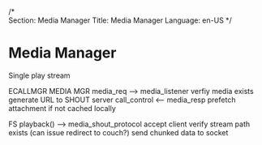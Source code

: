 /*                                                                                                                                                                                                                                                                                                 
Section: Media Manager
Title: Media Manager
Language: en-US
*/

# Media Manager
Single play stream

ECALLMGR         MEDIA MGR
media_req    --> media_listener
                   verfiy media exists
                   generate URL to SHOUT server
call_control <--   media_resp
                   prefetch attachment if not cached locally


FS
playback() -->   media_shout_protocol
                   accept client
                   verify stream path exists (can issue redirect to couch?)
                   send chunked data to socket
                   
                   
